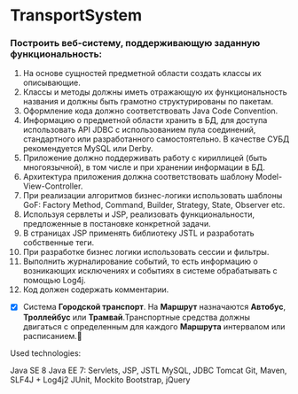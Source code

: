 # TransportSystem
### Построить веб-систему, поддерживающую заданную функциональность:

1. На основе сущностей предметной области создать классы их описывающие.
2. Классы и методы должны иметь отражающую их функциональность названия и должны быть грамотно структурированы по пакетам. 
3. Оформление кода должно соответствовать Java Code Convention.
4. Информацию о предметной области хранить в БД, для доступа использовать API JDBC с использованием пула соединений, стандартного или разработанного самостоятельно. В качестве СУБД рекомендуется MySQL или Derby.
5. Приложение должно поддерживать работу с кириллицей (быть многоязычной), в том числе и при хранении информации в БД.
6. Архитектура приложения должна соответствовать шаблону Model-View-Controller.
7. При реализации алгоритмов бизнес-логики использовать шаблоны GoF: Factory Method, Command, Builder, Strategy, State, Observer etc.
8. Используя сервлеты и JSP, реализовать функциональности, предложенные в постановке конкретной задачи.
9. В страницах JSP применять библиотеку JSTL и разработать собственные теги.
10. При разработке бизнес логики использовать сессии и фильтры.
11. Выполнить журналирование событий, то есть информацию о возникающих исключениях и событиях в системе обрабатывать с помощью Log4j.
12. Код должен содержать комментарии.


- [x] Система **Городской транспорт**. На **Маршрут** назначаются **Автобус**, **Троллейбус** или **Трамвай**.Транспортные средства должны двигаться с определенным для каждого **Маршрута** интервалом или расписанием.:santa:

Used technologies:

Java SE 8
Java EE 7: Servlets, JSP, JSTL
MySQL, JDBC
Tomcat
Git, Maven, SLF4J + Log4j2
JUnit, Mockito
Bootstrap, jQuery
